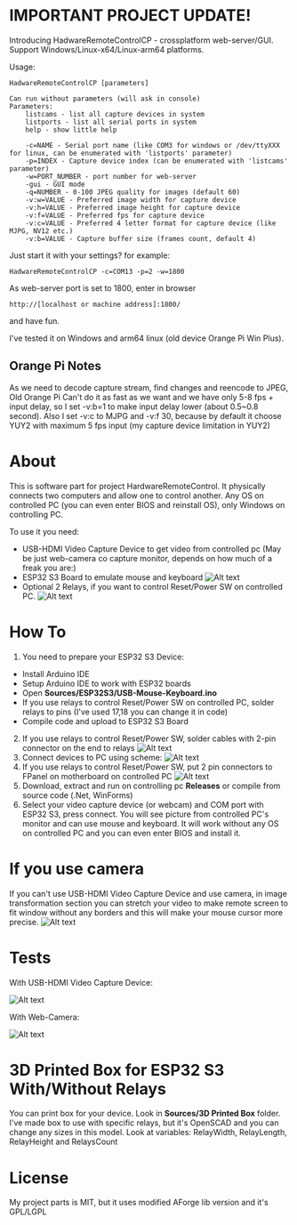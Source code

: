 # IMPORTANT PROJECT UPDATE!

Introducing HadwareRemoteControlCP - crossplatform web-server/GUI. Support Windows/Linux-x64/Linux-arm64 platforms.

Usage:
    
    HadwareRemoteControlCP [parameters]

    Can run without parameters (will ask in console)
    Parameters:
        listcams - list all capture devices in system
        listports - list all serial ports in system
        help - show little help

        -c=NAME - Serial port name (like COM3 for windows or /dev/ttyXXX for linux, can be enumerated with 'listports' parameter)
        -p=INDEX - Capture device index (can be enumerated with 'listcams' parameter)
        -w=PORT_NUMBER - port number for web-server
        -gui - GUI mode
        -q=NUMBER - 0-100 JPEG quality for images (default 60)
        -v:w=VALUE - Preferred image width for capture device
        -v:h=VALUE - Preferred image height for capture device
        -v:f=VALUE - Preferred fps for capture device
        -v:c=VALUE - Preferred 4 letter format for capture device (like MJPG, NV12 etc.)
        -v:b=VALUE - Capture buffer size (frames count, default 4)
Just start it with your settings? for example:

    HadwareRemoteControlCP -c=COM13 -p=2 -w=1800

As web-server port is set to 1800, enter in browser 

    http://[localhost or machine address]:1800/
and have fun.

I've tested it on Windows and arm64 linux (old device Orange Pi Win Plus). 

## Orange Pi Notes

As we need to decode capture stream, find changes and reencode to JPEG, Old Orange Pi Can't do it as fast as we want and we have only 5-8 fps + input delay, so I set -v:b=1 to make input delay lower (about 0.5~0.8 second). Also I set -v:c to MJPG and -v:f 30, because by default it choose YUY2 with maximum 5 fps input (my capture device limitation in YUY2)


# About

This is software part for project HardwareRemoteControl. It physically connects two computers and allow one to control another. Any OS on controlled PC (you can even enter BIOS and reinstall OS), only Windows on controlling PC.

To use it you need:
 - USB-HDMI Video Capture Device to get video from controlled pc (May be just web-camera co capture monitor, depends on how much of a freak you are:)
 - ESP32 S3 Board to emulate mouse and keyboard
![Alt text](./Images/hardware.jpg?raw=true "Image")
 - Optional 2 Relays, if you want to control Reset/Power SW on controlled PC.
![Alt text](./Images/relay.jpg?raw=true "Image")

# How To

1. You need to prepare your ESP32 S3 Device:
 - Install Arduino IDE
 - Setup Arduino IDE to work with ESP32 boards
 - Open **Sources/ESP32S3/USB-Mouse-Keyboard.ino**
 - If you use relays to control Reset/Power SW on controlled PC, solder relays to pins (I've used 17,18 you can change it in code)
 - Compile code and upload to ESP32 S3 Board
2. If you use relays to control Reset/Power SW, solder cables with 2-pin connector on the end to relays
![Alt text](./Images/2pin.png?raw=true "Image")
3. Connect devices to PC using scheme:
![Alt text](./Images/scheme.png?raw=true "Image")
4. If you use relays to control Reset/Power SW, put 2 pin connectors to FPanel on motherboard on controlled PC
![Alt text](./Images/pins.png?raw=true "Image")
5. Download, extract and run on controlling pc **Releases** or compile from source code (.Net, WinForms)
6. Select your video capture device (or webcam) and COM port with ESP32 S3, press connect. You will see picture from controlled PC's monitor and can use mouse and keyboard. It will work without any OS on controlled PC and you can even enter BIOS and install it.

# If you use camera

If you can't use USB-HDMI Video Capture Device and use camera, in image transformation section you can stretch your video to make remote screen to fit window without any borders and this will make your mouse cursor more precise.
![Alt text](./Images/transform.png?raw=true "Image")

# Tests

With USB-HDMI Video Capture Device:

![Alt text](./Images/test.gif?raw=true "Image")

With Web-Camera:

![Alt text](./Images/test2.gif?raw=true "Image")

# 3D Printed Box for ESP32 S3 With/Without Relays

You can print box for your device. Look in **Sources/3D Printed Box** folder. I've made box to use with specific relays, but it's OpenSCAD and you can change any sizes in this model. Look at variables: RelayWidth, RelayLength, RelayHeight and RelaysCount


# License

My project parts is MIT, but it uses modified AForge lib version and it's GPL/LGPL
